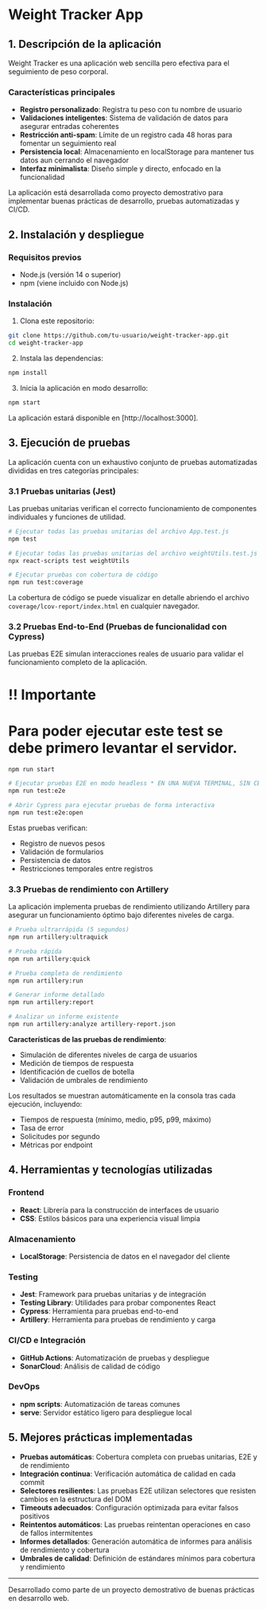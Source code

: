 # Weight Tracker App

## 1. Descripción de la aplicación

Weight Tracker es una aplicación web sencilla pero efectiva para el seguimiento de peso corporal. 

### Características principales
- **Registro personalizado**: Registra tu peso con tu nombre de usuario
- **Validaciones inteligentes**: Sistema de validación de datos para asegurar entradas coherentes
- **Restricción anti-spam**: Límite de un registro cada 48 horas para fomentar un seguimiento real
- **Persistencia local**: Almacenamiento en localStorage para mantener tus datos aun cerrando el navegador
- **Interfaz minimalista**: Diseño simple y directo, enfocado en la funcionalidad

La aplicación está desarrollada como proyecto demostrativo para implementar buenas prácticas de desarrollo, pruebas automatizadas y CI/CD.

## 2. Instalación y despliegue

### Requisitos previos
- Node.js (versión 14 o superior)
- npm (viene incluido con Node.js)

### Instalación
1. Clona este repositorio:
```bash
git clone https://github.com/tu-usuario/weight-tracker-app.git
cd weight-tracker-app
```

2. Instala las dependencias:
```bash
npm install
```

3. Inicia la aplicación en modo desarrollo:
```bash
npm start
```

La aplicación estará disponible en [http://localhost:3000].

## 3. Ejecución de pruebas

La aplicación cuenta con un exhaustivo conjunto de pruebas automatizadas divididas en tres categorías principales:

### 3.1 Pruebas unitarias (Jest)

Las pruebas unitarias verifican el correcto funcionamiento de componentes individuales y funciones de utilidad.

```bash
# Ejecutar todas las pruebas unitarias del archivo App.test.js
npm test

# Ejecutar todas las pruebas unitarias del archivo weightUtils.test.js
npx react-scripts test weightUtils

# Ejecutar pruebas con cobertura de código
npm run test:coverage
```

La cobertura de código se puede visualizar en detalle abriendo el archivo `coverage/lcov-report/index.html` en cualquier navegador.

### 3.2 Pruebas End-to-End (Pruebas de funcionalidad con Cypress)

Las pruebas E2E simulan interacciones reales de usuario para validar el funcionamiento completo de la aplicación.

# !! Importante
# Para poder ejecutar este test se debe primero levantar el servidor.
``` bash
npm run start

# Ejecutar pruebas E2E en modo headless * EN UNA NUEVA TERMINAL, SIN CERRAR EL TERMINAL QUE LEVANTA EL SERVIDOR * 
npm run test:e2e

# Abrir Cypress para ejecutar pruebas de forma interactiva
npm run test:e2e:open
```

Estas pruebas verifican:
- Registro de nuevos pesos
- Validación de formularios
- Persistencia de datos
- Restricciones temporales entre registros

### 3.3 Pruebas de rendimiento con Artillery

La aplicación implementa pruebas de rendimiento utilizando Artillery para asegurar un funcionamiento óptimo bajo diferentes niveles de carga.

```bash
# Prueba ultrarrápida (5 segundos)
npm run artillery:ultraquick

# Prueba rápida
npm run artillery:quick

# Prueba completa de rendimiento
npm run artillery:run

# Generar informe detallado
npm run artillery:report

# Analizar un informe existente
npm run artillery:analyze artillery-report.json
```

**Características de las pruebas de rendimiento**:
- Simulación de diferentes niveles de carga de usuarios
- Medición de tiempos de respuesta
- Identificación de cuellos de botella
- Validación de umbrales de rendimiento

Los resultados se muestran automáticamente en la consola tras cada ejecución, incluyendo:
- Tiempos de respuesta (mínimo, medio, p95, p99, máximo)
- Tasa de error
- Solicitudes por segundo
- Métricas por endpoint

## 4. Herramientas y tecnologías utilizadas

### Frontend
- **React**: Librería para la construcción de interfaces de usuario
- **CSS**: Estilos básicos para una experiencia visual limpia

### Almacenamiento
- **LocalStorage**: Persistencia de datos en el navegador del cliente

### Testing
- **Jest**: Framework para pruebas unitarias y de integración
- **Testing Library**: Utilidades para probar componentes React
- **Cypress**: Herramienta para pruebas end-to-end
- **Artillery**: Herramienta para pruebas de rendimiento y carga

### CI/CD e Integración
- **GitHub Actions**: Automatización de pruebas y despliegue
- **SonarCloud**: Análisis de calidad de código

### DevOps
- **npm scripts**: Automatización de tareas comunes
- **serve**: Servidor estático ligero para despliegue local

## 5. Mejores prácticas implementadas

- **Pruebas automáticas**: Cobertura completa con pruebas unitarias, E2E y de rendimiento
- **Integración continua**: Verificación automática de calidad en cada commit
- **Selectores resilientes**: Las pruebas E2E utilizan selectores que resisten cambios en la estructura del DOM
- **Timeouts adecuados**: Configuración optimizada para evitar falsos positivos
- **Reintentos automáticos**: Las pruebas reintentan operaciones en caso de fallos intermitentes
- **Informes detallados**: Generación automática de informes para análisis de rendimiento y cobertura
- **Umbrales de calidad**: Definición de estándares mínimos para cobertura y rendimiento

---

Desarrollado como parte de un proyecto demostrativo de buenas prácticas en desarrollo web.
